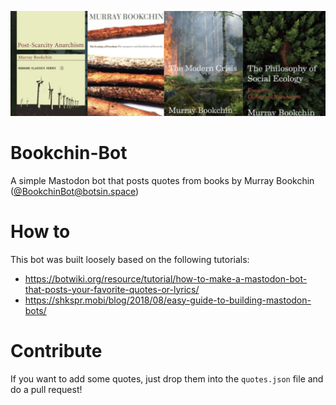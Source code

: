 ![covers!](https://github.com/brlockwood/Bookchin-Bot/blob/main/covers.png?raw=true)

# Bookchin-Bot
A simple Mastodon bot that posts quotes from books by Murray Bookchin ([@BookchinBot@botsin.space](https://botsin.space/@BookchinBot))

# How to

This bot was built loosely based on the following tutorials:

- https://botwiki.org/resource/tutorial/how-to-make-a-mastodon-bot-that-posts-your-favorite-quotes-or-lyrics/
- https://shkspr.mobi/blog/2018/08/easy-guide-to-building-mastodon-bots/

# Contribute

If you want to add some quotes, just drop them into the <code>quotes.json</code> file and do a pull request!
